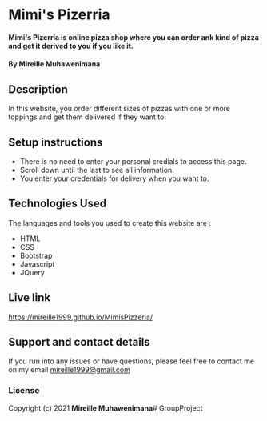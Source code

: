 # Mimi's Pizerria
#### Mimi's Pizerria is online pizza shop where you can order ank kind of pizza and get it derived to you if you like it.
#### By **Mireille Muhawenimana**
## Description
In this website, you order different sizes of pizzas with one or more toppings and get them delivered if they want to.
## Setup instructions
* There is no need to enter your personal credials to access this page.
* Scroll down until the last to see all information.
* You enter your credentials for delivery when you want to.
## Technologies Used
 The languages and tools you used to create this website are  :
* HTML
* CSS
* Bootstrap
* Javascript
* JQuery
## Live link
 https://mireille1999.github.io/MimisPizzeria/
## Support and contact details
 If you run into any issues or have questions, please feel free to contact me on my email mireille1999@gmail.com
### License
Copyright (c) 2021 **Mireille Muhawenimana**# GroupProject
